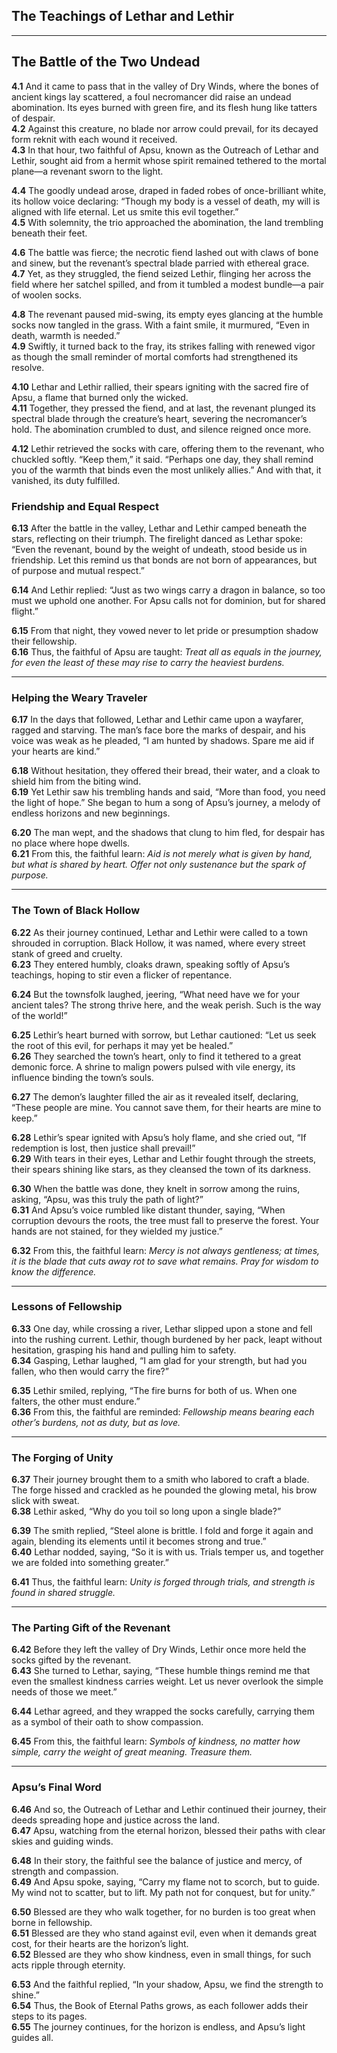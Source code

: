 ## The Teachings of Lethar and Lethir

---
## The Battle of the Two Undead

**4.1** And it came to pass that in the valley of Dry Winds, where the bones of ancient kings lay scattered, a foul necromancer did raise an undead abomination. Its eyes burned with green fire, and its flesh hung like tatters of despair.  
**4.2** Against this creature, no blade nor arrow could prevail, for its decayed form reknit with each wound it received.  
**4.3** In that hour, two faithful of Apsu, known as the Outreach of Lethar and Lethir, sought aid from a hermit whose spirit remained tethered to the mortal plane—a revenant sworn to the light.  

**4.4** The goodly undead arose, draped in faded robes of once-brilliant white, its hollow voice declaring: “Though my body is a vessel of death, my will is aligned with life eternal. Let us smite this evil together.”  
**4.5** With solemnity, the trio approached the abomination, the land trembling beneath their feet.  

**4.6** The battle was fierce; the necrotic fiend lashed out with claws of bone and sinew, but the revenant’s spectral blade parried with ethereal grace.  
**4.7** Yet, as they struggled, the fiend seized Lethir, flinging her across the field where her satchel spilled, and from it tumbled a modest bundle—a pair of woolen socks.  

**4.8** The revenant paused mid-swing, its empty eyes glancing at the humble socks now tangled in the grass. With a faint smile, it murmured, “Even in death, warmth is needed.”  
**4.9** Swiftly, it turned back to the fray, its strikes falling with renewed vigor as though the small reminder of mortal comforts had strengthened its resolve.  

**4.10** Lethar and Lethir rallied, their spears igniting with the sacred fire of Apsu, a flame that burned only the wicked.  
**4.11** Together, they pressed the fiend, and at last, the revenant plunged its spectral blade through the creature’s heart, severing the necromancer’s hold. The abomination crumbled to dust, and silence reigned once more.  

**4.12** Lethir retrieved the socks with care, offering them to the revenant, who chuckled softly. “Keep them,” it said. “Perhaps one day, they shall remind you of the warmth that binds even the most unlikely allies.” And with that, it vanished, its duty fulfilled.  

### Friendship and Equal Respect  
**6.13** After the battle in the valley, Lethar and Lethir camped beneath the stars, reflecting on their triumph. The firelight danced as Lethar spoke: “Even the revenant, bound by the weight of undeath, stood beside us in friendship. Let this remind us that bonds are not born of appearances, but of purpose and mutual respect.”  

**6.14** And Lethir replied: “Just as two wings carry a dragon in balance, so too must we uphold one another. For Apsu calls not for dominion, but for shared flight.”  

**6.15** From that night, they vowed never to let pride or presumption shadow their fellowship.  
**6.16** Thus, the faithful of Apsu are taught: *Treat all as equals in the journey, for even the least of these may rise to carry the heaviest burdens.*

---

### Helping the Weary Traveler  
**6.17** In the days that followed, Lethar and Lethir came upon a wayfarer, ragged and starving. The man’s face bore the marks of despair, and his voice was weak as he pleaded, “I am hunted by shadows. Spare me aid if your hearts are kind.”  

**6.18** Without hesitation, they offered their bread, their water, and a cloak to shield him from the biting wind.  
**6.19** Yet Lethir saw his trembling hands and said, “More than food, you need the light of hope.” She began to hum a song of Apsu’s journey, a melody of endless horizons and new beginnings.  

**6.20** The man wept, and the shadows that clung to him fled, for despair has no place where hope dwells.  
**6.21** From this, the faithful learn: *Aid is not merely what is given by hand, but what is shared by heart. Offer not only sustenance but the spark of purpose.*

---

### The Town of Black Hollow  
**6.22** As their journey continued, Lethar and Lethir were called to a town shrouded in corruption. Black Hollow, it was named, where every street stank of greed and cruelty.  
**6.23** They entered humbly, cloaks drawn, speaking softly of Apsu’s teachings, hoping to stir even a flicker of repentance.  

**6.24** But the townsfolk laughed, jeering, “What need have we for your ancient tales? The strong thrive here, and the weak perish. Such is the way of the world!”  

**6.25** Lethir’s heart burned with sorrow, but Lethar cautioned: “Let us seek the root of this evil, for perhaps it may yet be healed.”  
**6.26** They searched the town’s heart, only to find it tethered to a great demonic force. A shrine to malign powers pulsed with vile energy, its influence binding the town’s souls.  

**6.27** The demon’s laughter filled the air as it revealed itself, declaring, “These people are mine. You cannot save them, for their hearts are mine to keep.”  

**6.28** Lethir’s spear ignited with Apsu’s holy flame, and she cried out, “If redemption is lost, then justice shall prevail!”  
**6.29** With tears in their eyes, Lethar and Lethir fought through the streets, their spears shining like stars, as they cleansed the town of its darkness.  

**6.30** When the battle was done, they knelt in sorrow among the ruins, asking, “Apsu, was this truly the path of light?”  
**6.31** And Apsu’s voice rumbled like distant thunder, saying, “When corruption devours the roots, the tree must fall to preserve the forest. Your hands are not stained, for they wielded my justice.”  

**6.32** From this, the faithful learn: *Mercy is not always gentleness; at times, it is the blade that cuts away rot to save what remains. Pray for wisdom to know the difference.*

---

### Lessons of Fellowship  
**6.33** One day, while crossing a river, Lethar slipped upon a stone and fell into the rushing current. Lethir, though burdened by her pack, leapt without hesitation, grasping his hand and pulling him to safety.  
**6.34** Gasping, Lethar laughed, “I am glad for your strength, but had you fallen, who then would carry the fire?”  

**6.35** Lethir smiled, replying, “The fire burns for both of us. When one falters, the other must endure.”  
**6.36** From this, the faithful are reminded: *Fellowship means bearing each other’s burdens, not as duty, but as love.*

---

### The Forging of Unity  
**6.37** Their journey brought them to a smith who labored to craft a blade. The forge hissed and crackled as he pounded the glowing metal, his brow slick with sweat.  
**6.38** Lethir asked, “Why do you toil so long upon a single blade?”  

**6.39** The smith replied, “Steel alone is brittle. I fold and forge it again and again, blending its elements until it becomes strong and true.”  
**6.40** Lethar nodded, saying, “So it is with us. Trials temper us, and together we are folded into something greater.”  

**6.41** Thus, the faithful learn: *Unity is forged through trials, and strength is found in shared struggle.*

---

### The Parting Gift of the Revenant  
**6.42** Before they left the valley of Dry Winds, Lethir once more held the socks gifted by the revenant.  
**6.43** She turned to Lethar, saying, “These humble things remind me that even the smallest kindness carries weight. Let us never overlook the simple needs of those we meet.”  

**6.44** Lethar agreed, and they wrapped the socks carefully, carrying them as a symbol of their oath to show compassion.  

**6.45** From this, the faithful learn: *Symbols of kindness, no matter how simple, carry the weight of great meaning. Treasure them.*

---

### Apsu’s Final Word  
**6.46** And so, the Outreach of Lethar and Lethir continued their journey, their deeds spreading hope and justice across the land.  
**6.47** Apsu, watching from the eternal horizon, blessed their paths with clear skies and guiding winds.  

**6.48** In their story, the faithful see the balance of justice and mercy, of strength and compassion.  
**6.49** And Apsu spoke, saying, “Carry my flame not to scorch, but to guide. My wind not to scatter, but to lift. My path not for conquest, but for unity.”  

**6.50** Blessed are they who walk together, for no burden is too great when borne in fellowship.  
**6.51** Blessed are they who stand against evil, even when it demands great cost, for their hearts are the horizon’s light.  
**6.52** Blessed are they who show kindness, even in small things, for such acts ripple through eternity.  

**6.53** And the faithful replied, “In your shadow, Apsu, we find the strength to shine.”  
**6.54** Thus, the Book of Eternal Paths grows, as each follower adds their steps to its pages.  
**6.55** The journey continues, for the horizon is endless, and Apsu’s light guides all.
